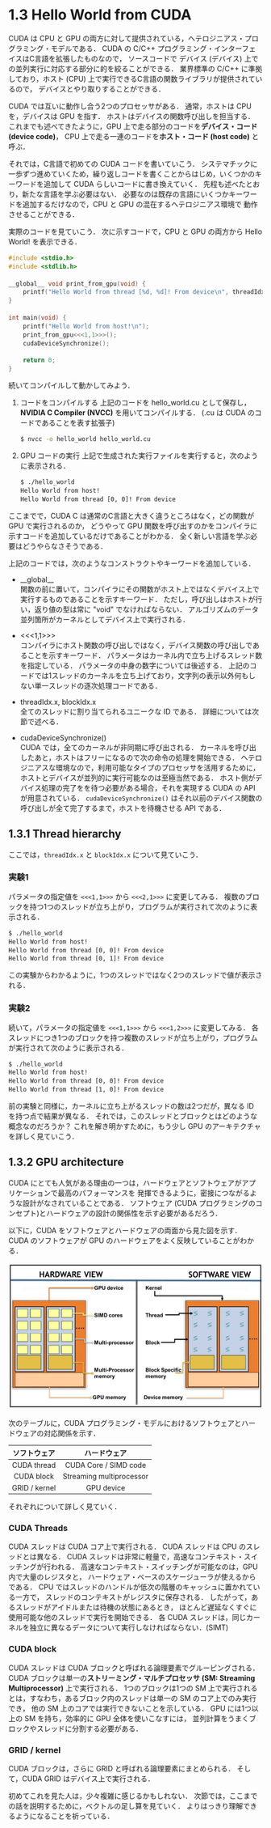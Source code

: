 # 1.3 Hello World from CUDA
CUDA は CPU と GPU の両方に対して提供されている，ヘテロジニアス・プログラミング・モデルである．
CUDA の C/C++ プログラミング・インターフェイスはC言語を拡張したものなので，
ソースコードで デバイス (デバイス) 上での並列実行に対応する部分に的を絞ることができる．
業界標準の C/C++ に準拠しており，ホスト (CPU) 上で実行できるC言語の関数ライブラリが提供されているので，
デバイスとやり取りすることができる．

CUDA では互いに動作し合う2つのプロセッサがある．
通常，ホストは CPU を，デバイスは GPU を指す．
ホストはデバイスの関数呼び出しを担当する．
これまでも述べてきたように，GPU 上で走る部分のコードを**デバイス・コード (device code)**，
CPU 上で走る一連のコードを**ホスト・コード (host code)** と呼ぶ．

それでは，C言語で初めての CUDA コードを書いていこう．
システマチックに一歩ずつ進めていくため，繰り返しコードを書くことからはじめ，いくつかのキーワードを追加して
CUDA らしいコードに書き換えていく．
先程も述べたとおり，新たな言語を学ぶ必要はない．
必要なのは既存の言語にいくつかキーワードを追加するだけなので，CPU と GPU の混在するヘテロジニアス環境で
動作させることができる．

実際のコードを見ていこう．
次に示すコードで，CPU と GPU の両方から Hello World! を表示できる．

```c:hello_world.c
#include <stdio.h>
#include <stdlib.h>

__global__ void print_from_gpu(void) {
    printf("Hello World from thread [%d, %d]! From device\n", threadIdx.x, blockIdx.x);
}

int main(void) {
    printf("Hello World from host!\n");
    print_from_gpu<<<1,1>>>();
    cudaDeviceSynchronize();

    return 0;
}
```

続いてコンパイルして動かしてみよう．

1. コードをコンパイルする
   上記のコードを hello_world.cu として保存し，**NVIDIA C Compiler (NVCC)** を用いてコンパイルする．
   (.cu は CUDA のコードであることを表す拡張子)
   ```bash
   $ nvcc -o hello_world hello_world.cu
   ```

2. GPU コードの実行
   上記で生成された実行ファイルを実行すると，次のように表示される．
   ```bash
   $ ./hello_world 
   Hello World from host!
   Hello World from thread [0, 0]! From device
   ```

ここまでで，CUDA C は通常のC言語と大きく違うところはなく，どの関数が GPU で実行されるのか，
どうやって GPU 関数を呼び出すのかをコンパイラに示すコードを追加しているだけであることがわかる．
全く新しい言語を学ぶ必要はどうやらなさそうである．

上記のコードでは，次のようなコンストラクトやキーワードを追加している．

- \_\_global\_\_  
  関数の前に置いて，コンパイラにその関数がホスト上ではなくデバイス上で実行するものであることを示すキーワード．
  ただし，呼び出しはホストが行い，返り値の型は常に "void" でなければならない．
  アルゴリズムのデータ並列箇所がカーネルとしてデバイス上で実行される．
  
- <<<1,1>>>  
  コンパイラにホスト関数の呼び出しではなく，デバイス関数の呼び出しであることを示すキーワード．
  パラメータはカーネル内で立ち上げるスレッド数を指定している．
  パラメータの中身の数字については後述する．
  上記のコードでは1スレッドのカーネルを立ち上げており，文字列の表示以外何もしない単一スレッドの逐次処理コードである．

- threadIdx.x, blockIdx.x  
  全てのスレッドに割り当てられるユニークな ID である．
  詳細については次節で述べる．

- cudaDeviceSynchronize()  
  CUDA では，全てのカーネルが非同期に呼び出される．
  カーネルを呼び出したあと，ホストはフリーになるので次の命令の処理を開始できる．
  ヘテロジニアスな環境なので，利用可能なタイプのプロセッサを活用するために，
  ホストとデバイスが並列的に実行可能なのは至極当然である．
  ホスト側がデバイス処理の完了をを待つ必要がある場合，それを実現する CUDA の API が用意されている．
  ```cudaDeviceSynchronize()``` はそれ以前のデバイス関数の呼び出しが全て完了するまで，ホストを待機させる API である．


## 1.3.1 Thread hierarchy
ここでは，```threadIdx.x``` と ```blockIdx.x``` について見ていこう．

### 実験1
パラメータの指定値を ```<<<1,1>>>``` から ```<<<2,1>>>``` に変更してみる．
複数のブロックを持つ1つのスレッドが立ち上がり，プログラムが実行されて次のように表示される．

```bash
$ ./hello_world 
Hello World from host!
Hello World from thread [0, 0]! From device
Hello World from thread [0, 1]! From device
```

この実験からわかるように，1つのスレッドではなく2つのスレッドで値が表示される．

### 実験2
続いて，パラメータの指定値を ```<<<1,1>>>``` から ```<<<1,2>>>``` に変更してみる．
各スレッドにつき1つのブロックを持つ複数のスレッドが立ち上がり，プログラムが実行されて次のように表示される．

```bash
$ ./hello_world 
Hello World from host!
Hello World from thread [0, 0]! From device
Hello World from thread [1, 0]! From device
```

前の実験と同様に，カーネルに立ち上がるスレッドの数は2つだが，異なる ID を持つ点で結果が異なる．
それでは，このスレッドとブロックとはどのような概念なのだろうか？
これを解き明かすために，もう少し GPU のアーキテクチャを詳しく見ていこう． 


## 1.3.2 GPU architecture
CUDA にとても人気がある理由の一つは，ハードウェアとソフトウェアがアプリケーションで最高のパフォーマンスを
発揮できるように，密接につながるような設計がなされていることである．
ソフトウェア (CUDA プログラミングのコンセプト)とハードウェアの設計の関係性を示す必要があるだろう．

以下に，CUDA をソフトウェアとハードウェアの両面から見た図を示す．
CUDA のソフトウェアが GPU のハードウェアをよく反映していることがわかる．

<img src="image/gpu_arch.png">

次のテーブルに，CUDA プログラミング・モデルにおけるソフトウェアとハードウェアの対応関係を示す．

|ソフトウェア|ハードウェア|
|:--:|:--:|
|CUDA thread|CUDA Core / SIMD code|
|CUDA block|Streaming multiprocessor|
|GRID / kernel|GPU device|

それぞれについて詳しく見ていく．

### CUDA Threads
CUDA スレッドは CUDA コア上で実行される．
CUDA スレッドは CPU のスレッドとは異なる．
CUDA スレッドは非常に軽量で，高速なコンテキスト・スイッチングが行われる．
高速なコンテキスト・スイッチングが可能なのは，GPU 内で大量のレジスタと，
ハードウェア・ベースのスケージューラが使えるからである．
CPU ではスレッドのハンドルが低次の階層のキャッシュに置かれている一方で，
スレッドのコンテキストがレジスタに保存される．
したがって，あるスレッドがアイドルまたは待機の状態にあるとき，
ほとんど遅延なくすぐに使用可能な他のスレッドで実行を開始できる．
各 CUDA スレッドは，同じカーネルを独立に異なるデータについて実行しなければならない．(SIMT)

### CUDA block
CUDA スレッドは CUDA ブロックと呼ばれる論理要素でグルーピングされる．
CUDA ブロックは単一の**ストリーミング・マルチプロセッサ (SM: Streaming Multiprocessor)** 上で実行される．
1つのブロックは1つの SM 上で実行されるとは，すなわち，あるブロック内のスレッドは単一の SM のコア上でのみ実行でき，
他の SM 上のコアでは実行できないことを示している．
GPU には1つ以上の SM を持ち，効率的に GPU 全体を使いこなすには，
並列計算をうまくブロックやスレッドに分割する必要がある．

### GRID / kernel
CUDA ブロックは，さらに GRID と呼ばれる論理要素にまとめられる．
そして，CUDA GRID はデバイス上で実行される．

初めてこれを見た人は，少々複雑に感じるかもしれない．
次節では，ここまでの話を説明するために，ベクトルの足し算を見ていく．
よりはっきり理解できるようになることを祈っている．
